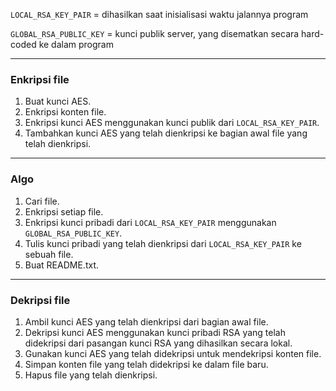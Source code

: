 `LOCAL_RSA_KEY_PAIR` = dihasilkan saat inisialisasi waktu jalannya program

`GLOBAL_RSA_PUBLIC_KEY` = kunci publik server, yang disematkan secara hard-coded ke dalam program

---
### Enkripsi file
1. Buat kunci AES.
2. Enkripsi konten file.
3. Enkripsi kunci AES menggunakan kunci publik dari `LOCAL_RSA_KEY_PAIR`.
4. Tambahkan kunci AES yang telah dienkripsi ke bagian awal file yang telah dienkripsi.

---
### Algo
1. Cari file.
2. Enkripsi setiap file.
3. Enkripsi kunci pribadi dari `LOCAL_RSA_KEY_PAIR` menggunakan `GLOBAL_RSA_PUBLIC_KEY`.
4. Tulis kunci pribadi yang telah dienkripsi dari `LOCAL_RSA_KEY_PAIR` ke sebuah file.
5. Buat README.txt.
---
### Dekripsi file
1. Ambil kunci AES yang telah dienkripsi dari bagian awal file.
2. Dekripsi kunci AES menggunakan kunci pribadi RSA yang telah didekripsi dari pasangan kunci RSA yang dihasilkan secara lokal.
3. Gunakan kunci AES yang telah didekripsi untuk mendekripsi konten file.
4. Simpan konten file yang telah didekripsi ke dalam file baru.
5. Hapus file yang telah dienkripsi.
